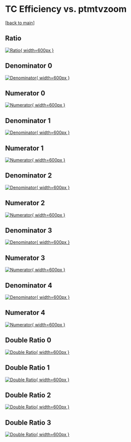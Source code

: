 # TC Efficiency vs. ptmtvzoom

[[back to main](./)]



## Ratio

[![Ratio](../mtv/var/TC_base_211_0_eff_ptmtvzoom.png){ width=600px }](../mtv/var/TC_base_211_0_eff_ptmtvzoom.pdf)

## Denominator 0

[![Denominator](../mtv/den/TC_base_211_0_eff_ptmtvzoom_den0.png){ width=600px }](../mtv/den/TC_base_211_0_eff_ptmtvzoom_den0.pdf)

## Numerator 0

[![Numerator](../mtv/num/TC_base_211_0_eff_ptmtvzoom_num0.png){ width=600px }](../mtv/num/TC_base_211_0_eff_ptmtvzoom_num0.pdf)

## Denominator 1

[![Denominator](../mtv/den/TC_base_211_0_eff_ptmtvzoom_den1.png){ width=600px }](../mtv/den/TC_base_211_0_eff_ptmtvzoom_den1.pdf)

## Numerator 1

[![Numerator](../mtv/num/TC_base_211_0_eff_ptmtvzoom_num1.png){ width=600px }](../mtv/num/TC_base_211_0_eff_ptmtvzoom_num1.pdf)

## Denominator 2

[![Denominator](../mtv/den/TC_base_211_0_eff_ptmtvzoom_den2.png){ width=600px }](../mtv/den/TC_base_211_0_eff_ptmtvzoom_den2.pdf)

## Numerator 2

[![Numerator](../mtv/num/TC_base_211_0_eff_ptmtvzoom_num2.png){ width=600px }](../mtv/num/TC_base_211_0_eff_ptmtvzoom_num2.pdf)

## Denominator 3

[![Denominator](../mtv/den/TC_base_211_0_eff_ptmtvzoom_den3.png){ width=600px }](../mtv/den/TC_base_211_0_eff_ptmtvzoom_den3.pdf)

## Numerator 3

[![Numerator](../mtv/num/TC_base_211_0_eff_ptmtvzoom_num3.png){ width=600px }](../mtv/num/TC_base_211_0_eff_ptmtvzoom_num3.pdf)

## Denominator 4

[![Denominator](../mtv/den/TC_base_211_0_eff_ptmtvzoom_den4.png){ width=600px }](../mtv/den/TC_base_211_0_eff_ptmtvzoom_den4.pdf)

## Numerator 4

[![Numerator](../mtv/num/TC_base_211_0_eff_ptmtvzoom_num4.png){ width=600px }](../mtv/num/TC_base_211_0_eff_ptmtvzoom_num4.pdf)

## Double Ratio 0

[![Double Ratio](../mtv/ratio/TC_base_211_0_eff_ptmtvzoom_ratio0.png){ width=600px }](../mtv/ratio/TC_base_211_0_eff_ptmtvzoom_ratio0.pdf)

## Double Ratio 1

[![Double Ratio](../mtv/ratio/TC_base_211_0_eff_ptmtvzoom_ratio1.png){ width=600px }](../mtv/ratio/TC_base_211_0_eff_ptmtvzoom_ratio1.pdf)

## Double Ratio 2

[![Double Ratio](../mtv/ratio/TC_base_211_0_eff_ptmtvzoom_ratio2.png){ width=600px }](../mtv/ratio/TC_base_211_0_eff_ptmtvzoom_ratio2.pdf)

## Double Ratio 3

[![Double Ratio](../mtv/ratio/TC_base_211_0_eff_ptmtvzoom_ratio3.png){ width=600px }](../mtv/ratio/TC_base_211_0_eff_ptmtvzoom_ratio3.pdf)

